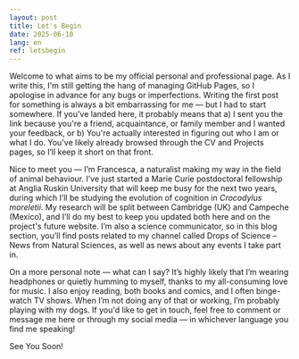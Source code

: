 ```yaml
---
layout: post
title: Let's Begin
date: 2025-06-10
lang: en
ref: letsbegin
---
```


Welcome to what aims to be my official personal and professional page. As I write this, I'm still getting the hang of managing GitHub Pages, so I apologise in advance for any bugs or imperfections. Writing the first post for something is always a bit embarrassing for me — but I had to start somewhere.
If you've landed here, it probably means that 
a) I sent you the link because you're a friend, acquaintance, or family member and I wanted your feedback, or 
b) You're actually interested in figuring out who I am or what I do. 
You've likely already browsed through the CV and Projects pages, so I’ll keep it short on that front.

Nice to meet you — I’m Francesca, a naturalist making my way in the field of animal behaviour. I’ve just started a Marie Curie postdoctoral fellowship at Anglia Ruskin University that will keep me busy for the next two years, during which I’ll be studying the evolution of cognition in *Crocodylus moreletii*. My research will be split between Cambridge (UK) and Campeche (Mexico), and I’ll do my best to keep you updated both here and on the project's future website.
I’m also a science communicator, so in this blog section, you’ll find posts related to my channel called Drops of Science – News from Natural Sciences, as well as news about any events I take part in.

On a more personal note — what can I say? It’s highly likely that I’m wearing headphones or quietly humming to myself, thanks to my all-consuming love for music. I also enjoy reading, both books and comics, and I often binge-watch TV shows. When I’m not doing any of that or working, I’m probably playing with my dogs.
If you'd like to get in touch, feel free to comment or message me here or through my social media — in whichever language you find me speaking!

See You Soon!
